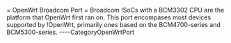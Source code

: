 = OpenWrt Broadcom Port = Broadcom !SoCs with a BCM3302 CPU are the
platform that OpenWrt first ran on. This port encompases most devices
supported by !OpenWrt, primarily ones based on the BCM4700-series and
BCM5300-series. ----CategoryOpenWrtPort
